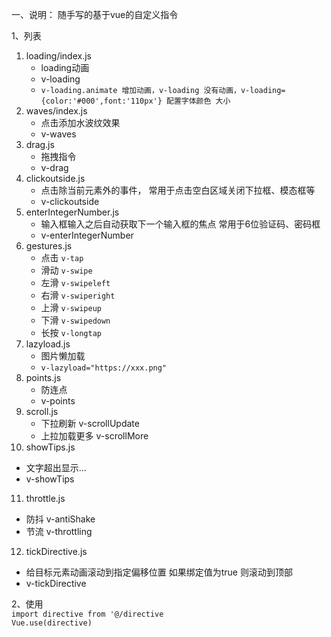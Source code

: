 一、说明：
随手写的基于vue的自定义指令

1、列表 
1. loading/index.js   
   * loading动画 
   * v-loading
   * `v-loading.animate 增加动画，v-loading 没有动画，v-loading={color:'#000',font:'110px'} 配置字体颜色 大小 `
2. waves/index.js   
   * 点击添加水波纹效果
   * v-waves
3. drag.js   
   * 拖拽指令
   * v-drag
4. clickoutside.js   
   * 点击除当前元素外的事件， 常用于点击空白区域关闭下拉框、模态框等
   * v-clickoutside
5. enterIntegerNumber.js   
   * 输入框输入之后自动获取下一个输入框的焦点 常用于6位验证码、密码框
   * v-enterIntegerNumber
6. gestures.js   
   * 点击 `v-tap`
   * 滑动 `v-swipe`
   * 左滑 `v-swipeleft`
   * 右滑 `v-swiperight`
   * 上滑 `v-swipeup`
   * 下滑 `v-swipedown`
   * 长按 `v-longtap`
7. lazyload.js   
   * 图片懒加载
   * `v-lazyload="https://xxx.png"`
8. points.js   
   * 防连点
   * v-points
9. scroll.js   
   * 下拉刷新 v-scrollUpdate
   * 上拉加载更多 v-scrollMore
10. showTips.js   
   * 文字超出显示...
   * v-showTips
11. throttle.js   
   * 防抖 v-antiShake
   * 节流 v-throttling
12. tickDirective.js   
   * 给目标元素动画滚动到指定偏移位置 如果绑定值为true 则滚动到顶部
   * v-tickDirective



2、使用  
`import directive from '@/directive`   
`Vue.use(directive)`   

